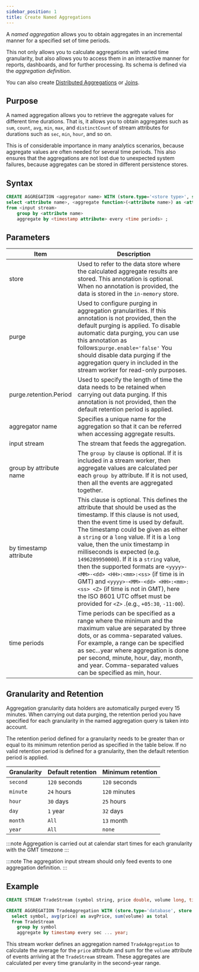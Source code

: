 ```yaml
---
sidebar_position: 1
title: Create Named Aggregations
---
```


A _named aggregation_ allows you to obtain aggregates in an incremental manner for a specified set of time periods.

This not only allows you to calculate aggregations with varied time granularity, but also allows you to access them in an interactive  manner for reports, dashboards, and for further processing. Its schema is defined via the _aggregation definition_.

You can also create [Distributed Aggregations](distributed-aggregations.md) or [Joins](../query-guide/join/join-aggregations).

## Purpose

A named aggregation allows you to retrieve the aggregate values for different time durations.
That is, it allows you to obtain aggregates such as `sum`, `count`, `avg`, `min`, `max`, and `distinctCount`
of stream attributes for durations such as `sec`, `min`, `hour`, and so on.

This is of considerable importance in many analytics scenarios, because aggregate values are often needed for several time periods.
This also ensures that the aggregations are not lost due to unexpected system failures, because aggregates can be stored in different persistence stores.

## Syntax

```sql
CREATE AGGREGATION <aggregator name> WITH (store.type='<store type>', store.replication.type='<global or local'>, purge.enable='<true or false>', purge.interval='<purging interval>', purge.retention.period='<retention period>')
select <attribute name>, <aggregate function>(<attribute name>) as <attribute name>, ...
from <input stream>
    group by <attribute name>
    aggregate by <timestamp attribute> every <time periods> ;
```

## Parameters

| Item    | Description |
|---------------|---------|
| store                      | Used to refer to the data store where the calculated aggregate results are stored. This annotation is optional. When no annotation is provided, the data is stored in the `in-memory` store. |
| purge                      | Used to configure purging in aggregation granularities. If this annotation is not provided, then the default purging is applied. To disable automatic data purging, you can use this annotation as follows:`purge.enable='false'` You should disable data purging if the aggregation query in included in the stream worker for read-only purposes. |
| purge.retention.Period            | Used to specify the length of time the data needs to be retained when carrying out data purging. If this annotation is not provided, then the default retention period is applied. |
| aggregator name         | Specifies a unique name for the aggregation so that it can be referred when accessing aggregate results. |
| input stream             | The stream that feeds the aggregation.   |
| group by attribute name   | The `group by` clause is optional. If it is included in a stream worker, then aggregate values  are calculated per each `group by` attribute. If it is not used, then all the events are aggregated together. |
| by timestamp attribute    | This clause is optional. This defines the attribute that should be used as the timestamp. If this clause is not used, then the event time is used by default. The timestamp could be given as either a `string` or a `long` value. If it is a `long` value, then the unix timestamp in milliseconds is expected (e.g. `1496289950000`). If it is a `string` value, then the supported formats are `<yyyy>-<MM>-<dd> <HH>:<mm>:<ss>` (if time is in GMT) and  `<yyyy>-<MM>-<dd> <HH>:<mm>:<ss> <Z>` (if time is not in GMT), here the ISO 8601 UTC offset must be provided for `<Z>` .(e.g., `+05:30`, `-11:00`).
| time periods            | Time periods can be specified as a range where the minimum and the maximum value are separated by three dots, or as comma-separated values. For example, a range can be specified as sec...year where aggregation is done per second, minute, hour, day, month, and year. Comma-separated values can be specified as min, hour.

## Granularity and Retention

Aggregation granularity data holders are automatically purged every 15 minutes. When carrying out data purging, the retention period you have specified for each granularity in the named aggregation query is taken into account.

The retention period defined for a granularity needs to be greater than or equal to its minimum retention period as specified in the table below. If no valid retention period is defined for a granularity, then the default retention period is applied.

|Granularity           |Default retention      |Minimum retention
---------------        |--------------         |------------------  
|`second`              |`120` seconds          |`120` seconds
|`minute`              |`24`  hours            |`120` minutes
|`hour`                |`30`  days             |`25`  hours
|`day`                 |`1`   year             |`32`  days
|`month`               |`All`                  |`13`  month
|`year`                |`All`                  |`none`

:::note
Aggregation is carried out at calendar start times for each granularity with the GMT timezone
:::

:::note
The aggregation input stream should only feed events to one aggregation definition.
:::

## Example

```sql
CREATE STREAM TradeStream (symbol string, price double, volume long, timestamp long);

CREATE AGGREGATION TradeAggregation WITH (store.type='database', store.replication.type='global', purge.enable='true', purge.interval='10 sec', purge.retentionPeriod.sec='120 sec', purge.retentionPeriod.min='24 hours', purge.retentionPeriod.hours='30 days', purge.retentionPeriod.days='1 year', purge.retentionPeriod.months='all', purge.retentionPeriod.years='all')
  select symbol, avg(price) as avgPrice, sum(volume) as total
  from TradeStream
    group by symbol
    aggregate by timestamp every sec ... year;
```

This stream worker defines an aggregation named `TradeAggregation` to calculate the average for the `price` attribute and sum for the `volume` attribute of events arriving at the `TradeStream` stream. These aggregates are calculated per every time granularity in the second-year range.
